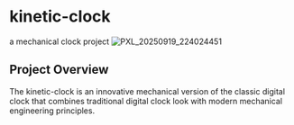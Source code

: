# kinetic-clock
a mechanical clock project
![PXL_20250919_224024451](https://github.com/user-attachments/assets/700a77c6-e80a-44d7-ac20-5e9436f11dc5)

## Project Overview
The kinetic-clock is an innovative mechanical version of the classic digital clock that combines traditional digital clock look with modern mechanical engineering principles.

